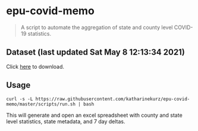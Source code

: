 # epu-covid-memo

> A script to automate the aggregation of state and county level COVID-19 statistics.

<!-- tmpl start -->

## Dataset (last updated Sat May  8 12:13:34 2021)

Click [here](https://covid-artifacts.s3.amazonaws.com/records/2021-5-8-121333-covid_artifact.xls) to download.

<!-- tmpl end -->

## Usage

```
curl -s -L https://raw.githubusercontent.com/katharinekurz/epu-covid-memo/master/scripts/run.sh | bash
```

This will generate and open an excel spreadsheet with county and state level statistics, state metadata, and 7 day deltas.